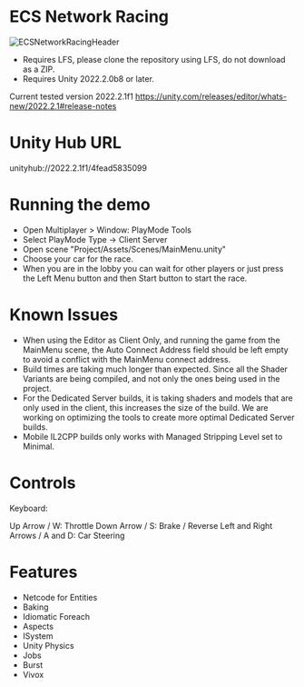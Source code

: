 # ECS Network Racing

![ECSNetworkRacingHeader](https://user-images.githubusercontent.com/3436237/209012220-f888baf2-568b-4c06-bda2-8146333c76d6.jpg)

* Requires LFS, please clone the repository using LFS, do not download as a ZIP.
* Requires Unity 2022.2.0b8 or later.

Current tested version 2022.2.1f1
https://unity.com/releases/editor/whats-new/2022.2.1#release-notes

# Unity Hub URL
unityhub://2022.2.1f1/4fead5835099

# Running the demo

* Open Multiplayer > Window: PlayMode Tools
* Select PlayMode Type -> Client Server
* Open scene "Project/Assets/Scenes/MainMenu.unity"
* Choose your car for the race.
* When you are in the lobby you can wait for other players or just press the Left Menu button and then Start button to start the race.

# Known Issues

* When using the Editor as Client Only, and running the game from the MainMenu scene, the Auto Connect Address field should be left empty  to avoid a conflict with the MainMenu connect address.
* Build times are taking much longer than expected. Since all the Shader Variants are being compiled, and not only the ones being used in the project.
* For the Dedicated Server builds, it is taking shaders and models that are only used in the client, this increases the size of the build. We are working on optimizing the tools to create more optimal Dedicated Server builds.
* Mobile IL2CPP builds only works with Managed Stripping Level set to Minimal.


# Controls
Keyboard: 

  Up Arrow / W: Throttle
  Down Arrow / S: Brake / Reverse
  Left and Right Arrows / A and D: Car Steering

# Features

* Netcode for Entities
* Baking
* Idiomatic Foreach
* Aspects
* ISystem
* Unity Physics
* Jobs
* Burst
* Vivox
